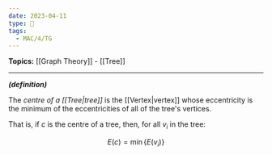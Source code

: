 ```yaml
---
date: 2023-04-11
type: 🧠
tags:
  - MAC/4/TG
---
```


**Topics:** [[Graph Theory]] - [[Tree]]

---

_**(definition)**_

The _centre of a [[Tree|tree]]_ is the [[Vertex|vertex]] whose eccentricity is the minimum of the eccentricities of all of the tree's vertices.

That is, if $c$ is the centre of a tree, then, for all $v_i$ in the tree:

$$
E(c) = \min\{E(v_i)\}
$$
